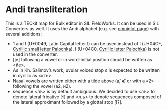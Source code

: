 # Andi transliteration
This is a TECkit map for Bulk editor in SIL FieldWorks. It can be used in SIL Converters as well. It uses the Andi alphabet (e.g. see [omniglot page](http://www.omniglot.com/writing/andi.htm)) with several additions:

* 1 and I (U+0049, Latin Capital letter I) can be used instead of ӏ (U+04CF, [ Cyrillic small letter Palochka](https://en.wikipedia.org/wiki/Palochka)). Ӏ (U+04C0, [Cyrillic letter Palochka](https://en.wikipedia.org/wiki/Palochka)) is not used in the converter.
* [je] following a vowel or in word-initial position should be written as <йе>.
* As in Kh. Salimov’s work, uvular voiced stop ɢ is expected to be written in cyrillic as <кгъ>.
* Nasal vowels are written either with a tilde above (а̃, я̃) or with a «2» following the vowel (а2, и2).
* sequence <лъ>  is by default ambiguous. We decided to use <лъ> to denote lateral fricative [ɬ] and <л.ъ> to denote sequences composed of the lateral approximant followed by a glottal stop [lʔ].

